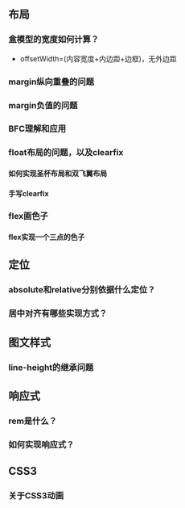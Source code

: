 ## 布局

### 盒模型的宽度如何计算？

- offsetWidth=(内容宽度+内边距+边框)，无外边距

### margin纵向重叠的问题

### margin负值的问题

### BFC理解和应用

### float布局的问题，以及clearfix

#### 如何实现圣杯布局和双飞翼布局

#### 手写clearfix

### flex画色子

#### flex实现一个三点的色子

## 定位

### absolute和relative分别依据什么定位？

### 居中对齐有哪些实现方式？

## 图文样式

### line-height的继承问题

## 响应式

### rem是什么？

### 如何实现响应式？

## CSS3

### 关于CSS3动画